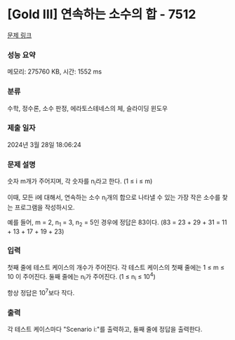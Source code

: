 # [Gold III] 연속하는 소수의 합 - 7512 

[문제 링크](https://www.acmicpc.net/problem/7512) 

### 성능 요약

메모리: 275760 KB, 시간: 1552 ms

### 분류

수학, 정수론, 소수 판정, 에라토스테네스의 체, 슬라이딩 윈도우

### 제출 일자

2024년 3월 28일 18:06:24

### 문제 설명

<p>숫자 m개가 주어지며, 각 숫자를 n<sub>i</sub>라고 한다. (1 ≤ i ≤ m)</p>

<p>이때, 모든 i에 대해서, 연속하는 소수 n<sub>i</sub>개의 합으로 나타낼 수 있는 가장 작은 소수를 찾는 프로그램을 작성하시오.</p>

<p>예를 들어, m = 2, n<sub>1</sub> = 3, n<sub>2</sub> = 5인 경우에 정답은 83이다. (83 = 23 + 29 + 31 = 11 + 13 + 17 + 19 + 23)</p>

### 입력 

 <p>첫째 줄에 테스트 케이스의 개수가 주어진다. 각 테스트 케이스의 첫째 줄에는 1 ≤ m ≤ 10 이 주어진다. 둘째 줄에는 n<sub>i</sub>가 주어진다. (1 ≤ n<sub>i</sub> ≤ 10<sup>4</sup>)</p>

<p>항상 정답은 10<sup>7</sup>보다 작다.</p>

### 출력 

 <p>각 테스트 케이스마다 "Scenario i:"를 출력하고, 둘째 줄에 정답을 출력한다.</p>

